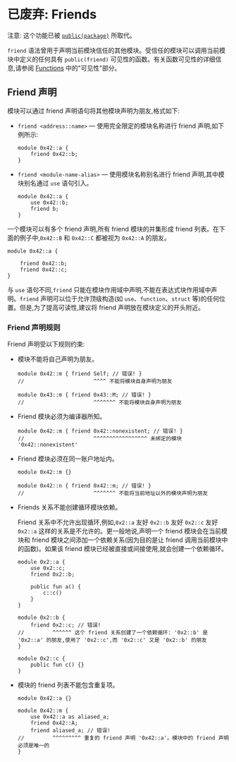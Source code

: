 # 已废弃: Friends

注意: 这个功能已被 [`public(package)`](./functions.md#visibility) 所取代。

`friend` 语法曾用于声明当前模块信任的其他模块。受信任的模块可以调用当前模块中定义的任何具有 `public(friend)` 可见性的函数。有关函数可见性的详细信息,请参阅 [Functions](./functions.md) 中的"可见性"部分。

## Friend 声明

模块可以通过 friend 声明语句将其他模块声明为朋友,格式如下:

- `friend <address::name>` — 使用完全限定的模块名称进行 friend 声明,如下例所示:

  ```move
  module 0x42::a {
      friend 0x42::b;
  }
  ```

- `friend <module-name-alias>` — 使用模块名称别名进行 friend 声明,其中模块别名通过 `use` 语句引入。

  ```move
  module 0x42::a {
      use 0x42::b;
      friend b;
  }
  ```

一个模块可以有多个 friend 声明,所有 friend 模块的并集形成 friend 列表。在下面的例子中,`0x42::B` 和 `0x42::C` 都被视为 `0x42::A` 的朋友。

```move
module 0x42::a {

    friend 0x42::b;
    friend 0x42::c;
}
```

与 `use` 语句不同,`friend` 只能在模块作用域中声明,不能在表达式块作用域中声明。`friend` 声明可以位于允许顶级构造(如 `use`、`function`、`struct` 等)的任何位置。但是,为了提高可读性,建议将 friend 声明放在模块定义的开头附近。

### Friend 声明规则

Friend 声明受以下规则约束:

- 模块不能将自己声明为朋友。

  ```move
  module 0x42::m { friend Self; // 错误! }
  //                      ^^^^ 不能将模块自身声明为朋友

  module 0x43::m { friend 0x43::M; // 错误! }
  //                      ^^^^^^^ 不能将模块自身声明为朋友
  ```

- Friend 模块必须为编译器所知。

  ```move
  module 0x42::m { friend 0x42::nonexistent; // 错误! }
  //                      ^^^^^^^^^^^^^^^^^ 未绑定的模块 '0x42::nonexistent'
  ```

- Friend 模块必须在同一账户地址内。

  ```move
  module 0x42::m {}

  module 0x42::n { friend 0x42::m; // 错误! }
  //                      ^^^^^^^ 不能将当前地址以外的模块声明为朋友
  ```

- Friends 关系不能创建循环模块依赖。

  Friend 关系中不允许出现循环,例如,`0x2::a` 友好 `0x2::b` 友好 `0x2::c` 友好 `0x2::a` 这样的关系是不允许的。更一般地说,声明一个 friend 模块会在当前模块和 friend 模块之间添加一个依赖关系(因为目的是让 friend 调用当前模块中的函数)。如果该 friend 模块已经被直接或间接使用,就会创建一个依赖循环。

  ```move
  module 0x2::a {
      use 0x2::c;
      friend 0x2::b;

      public fun a() {
          c::c()
      }
  }

  module 0x2::b {
      friend 0x2::c; // 错误!
  //         ^^^^^^ 这个 friend 关系创建了一个依赖循环: '0x2::b' 是 '0x2::a' 的朋友,使用了 '0x2::c',而 '0x2::c' 又是 '0x2::b' 的朋友
  }

  module 0x2::c {
      public fun c() {}
  }
  ```

- 模块的 friend 列表不能包含重复项。

  ```move
  module 0x42::a {}

  module 0x42::m {
      use 0x42::a as aliased_a;
      friend 0x42::A;
      friend aliased_a; // 错误!
  //         ^^^^^^^^^ 重复的 friend 声明 '0x42::a'。模块中的 friend 声明必须是唯一的
  }
  ```
